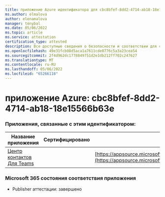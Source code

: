 ```yaml
---
title: приложение Azure идентификатора для cbc8bfef-8dd2-4714-ab18-18e15566b63e
ms.author: elmalova
author: elenamalova
manager: tonybal
ms.date: 05/06/2022
ms.topic: article
ms.service: attestation
certification_type: attested
description: Все доступные сведения о безопасности и соответствии для cbc8bfef-8dd2-4714-ab18-18e15566b63e.
ms.openlocfilehash: 49e31fcb08d5aca1a7611cde0776c5a3a23cea54
ms.sourcegitcommit: 2f4d962dc1778849751d2e1db212ff702c247627
ms.translationtype: MT
ms.contentlocale: ru-RU
ms.lasthandoff: 05/06/2022
ms.locfileid: "65266118"
---
```

# <a name="azure-app-id-cbc8bfef-8dd2-4714-ab18-18e15566b63e"></a>приложение Azure: cbc8bfef-8dd2-4714-ab18-18e15566b63e


### <a name="apps-associated-with-this-id"></a>Приложения, связанные с этим идентификатором:
| **Название приложения** | **Сертифицировано** | **Просмотр в AppSource** |
|--------------|---------------|-----------------------|
| [Центр контактов Для Teams](../forward/geomant.buzzeasy_teams_contact_center.md) |  | [https://appsource.microsoft.com/product/office/geomant.buzzeasy_teams_contact_center](https://appsource.microsoft.com/product/office/geomant.buzzeasy_teams_contact_center) |

### <a name="microsoft-365-app-compliance-status"></a>Microsoft 365 состояния соответствия приложения
- Publisher аттестации: завершено
